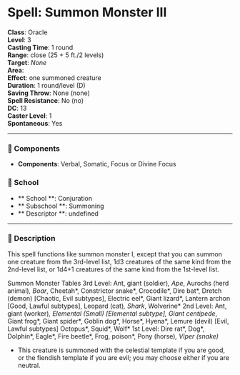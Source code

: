 
# Spell: Summon Monster III
**Class**: Oracle  
**Level**: 3  
**Casting Time**: 1 round  
**Range**: close (25 + 5 ft./2 levels)  
**Target**: _None_  
**Area**:   
**Effect**: one summoned creature  
**Duration**: 1 round/level (D)  
**Saving Throw**: None (none)  
**Spell Resistance**: No (no)  
**DC**: 13  
**Caster Level**: 1  
**Spontaneous**: Yes

---

### 🔮 Components
- **Components**: Verbal, Somatic, Focus or Divine Focus

### 🏫 School
- ** School **: Conjuration
- ** Subschool **: Summoning
- ** Descriptor **: undefined
---

### 📜 Description
This spell functions like summon monster I, except that you can summon one creature from the 3rd-level list, 1d3 creatures of the same kind from the 2nd-level list, or 1d4+1 creatures of the same kind from the 1st-level list.

Summon Monster Tables
3rd Level: Ant, giant (soldier)*, Ape*, Aurochs (herd animal)*, Boar*, Cheetah*, Constrictor snake*, Crocodile*, Dire bat*, Dretch (demon) [Chaotic, Evil subtypes], Electric eel*, Giant lizard*, Lantern archon [Good, Lawful subtypes], Leopard (cat)*, Shark*, Wolverine*
2nd Level: Ant, giant (worker)*, Elemental (Small) [Elemental subtype], Giant centipede*, Giant frog*, Giant spider*, Goblin dog*, Horse*, Hyena*, Lemure (devil) [Evil, Lawful subtypes] Octopus*, Squid*, Wolf*
1st Level: Dire rat*, Dog*, Dolphin*, Eagle*, Fire beetle*, Frog, poison*, Pony (horse)*, Viper (snake)*
 * This creature is summoned with the celestial template if you are good, or the fiendish template if you are evil; you may choose either if you are neutral.
